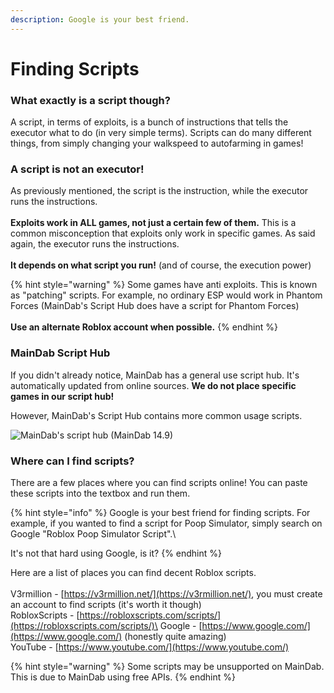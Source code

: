 ```yaml
---
description: Google is your best friend.
---
```


# Finding Scripts

### What exactly is a script though?

A script, in terms of exploits, is a bunch of instructions that tells the executor what to do (in very simple terms). Scripts can do many different things, from simply changing your walkspeed to autofarming in games!

### A script is not an executor!

As previously mentioned, the script is the instruction, while the executor runs the instructions.\
\
**Exploits work in ALL games, not just a certain few of them.**  This is a common misconception that exploits only work in specific games. As said again, the executor runs the instructions.\
\
**It depends on what script you run!** (and of course, the execution power)

{% hint style="warning" %}
Some games have anti exploits. This is known as "patching" scripts. For example, no ordinary ESP would work in Phantom Forces (MainDab's Script Hub does have a script for Phantom Forces)\
\
**Use an alternate Roblox account when possible.**&#x20;
{% endhint %}

### MainDab Script Hub

If you didn't already notice, MainDab has a general use script hub. It's automatically updated from online sources. **We do not place specific games in our script hub!**

However, MainDab's Script Hub contains more common usage scripts.

![MainDab's script hub (MainDab 14.9)](../.gitbook/assets/MainDab\_8kB86ghjDZ.png)

### Where can I find scripts?

There are a few places where you can find scripts online! You can paste these scripts into the textbox and run them.

{% hint style="info" %}
Google is your best friend for finding scripts. For example, if you wanted to find a script for Poop Simulator, simply search on Google "Roblox Poop Simulator Script".\


It's not that hard using Google, is it?
{% endhint %}

Here are a list of places you can find decent Roblox scripts.\
\
V3rmillion - [https://v3rmillion.net/](https://v3rmillion.net/), you must create an account to find scripts (it's worth it though)\
RobloxScripts - [https://robloxscripts.com/scripts/](https://robloxscripts.com/scripts/)\
Google - [https://www.google.com/](https://www.google.com/) (honestly quite amazing)\
YouTube - [https://www.youtube.com/](https://www.youtube.com/)

{% hint style="warning" %}
Some scripts may be unsupported on MainDab. This is due to MainDab using free APIs.&#x20;
{% endhint %}

